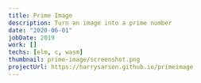 ```yaml
---
title: Prime Image
description: Turn an image into a prime number
date: "2020-06-01"
jobDate: 2019
work: []
techs: [elm, c, wasm]
thumbnail: prime-image/screenshot.png
projectUrl: https://harrysarson.github.io/primeimage
---
```




